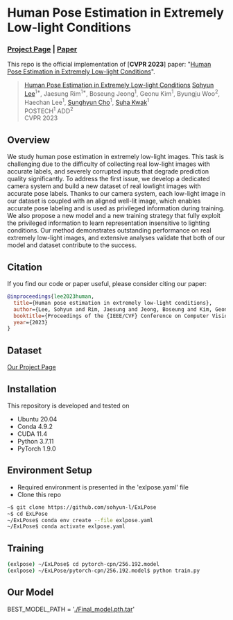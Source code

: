 # Human Pose Estimation in Extremely Low-light Conditions

### [Project Page](http://cg.postech.ac.kr/research/ExLPose/) | [Paper](https://arxiv.org/abs/2303.15410)
This repo is the official implementation of [**CVPR 2023**] paper: "[Human Pose Estimation in Extremely Low-light Conditions](https://arxiv.org/abs/2303.15410)".

> [Human Pose Estimation in Extremely Low-light Conditions]([https://arxiv.org/abs/2204.01587](https://arxiv.org/abs/2303.15410))     
> [Sohyun Lee](https://sohyun-l.github.io)<sup>1*</sup>, Jaesung Rim<sup>1*</sup>, Boseung Jeong<sup>1</sup>, Geonu Kim<sup>1</sup>, Byungju Woo<sup>2</sup>, Haechan Lee<sup>1</sup>, [Sunghyun Cho](https://www.scho.pe.kr/)<sup>1</sup>, [Suha Kwak](http://cvlab.postech.ac.kr/~suhakwak/)<sup>1</sup>\
> POSTECH<sup>1</sup> ADD<sup>2</sup>\
> CVPR 2023


## Overview
We study human pose estimation in extremely low-light images. This task is challenging due to the difficulty of collecting real low-light images with accurate labels, and severely corrupted inputs that degrade prediction quality significantly. To address the first issue, we develop a dedicated camera system and build a new dataset of real lowlight images with accurate pose labels. Thanks to our camera system, each low-light image in our dataset is coupled with an aligned well-lit image, which enables accurate pose labeling and is used as privileged information during training. We also propose a new model and a new training strategy that fully exploit the privileged information to learn representation insensitive to lighting conditions. Our method demonstrates outstanding performance on real extremely low-light images, and extensive analyses validate that both of our model and dataset contribute to the success.

## Citation
If you find our code or paper useful, please consider citing our paper:

```BibTeX
@inproceedings{lee2023human,
  title={Human pose estimation in extremely low-light conditions},
  author={Lee, Sohyun and Rim, Jaesung and Jeong, Boseung and Kim, Geonu and Woo, Byungju and Lee, Haechan and Cho, Sunghyun and Kwak, Suha},
  booktitle={Proceedings of the {IEEE/CVF} Conference on Computer Vision and Pattern Recognition (CVPR)},
  year={2023}
}
```

## Dataset
[Our Project Page](http://cg.postech.ac.kr/research/ExLPose/)

## Installation
This repository is developed and tested on

- Ubuntu 20.04
- Conda 4.9.2
- CUDA 11.4
- Python 3.7.11
- PyTorch 1.9.0

## Environment Setup
* Required environment is presented in the 'exlpose.yaml' file
* Clone this repo
```bash
~$ git clone https://github.com/sohyun-l/ExLPose
~$ cd ExLPose
~/ExLPose$ conda env create --file exlpose.yaml
~/ExLPose$ conda activate exlpose.yaml
```
## Training
```bash
(exlpose) ~/ExLPose$ cd pytorch-cpn/256.192.model
(exlpose) ~/ExLPose/pytorch-cpn/256.192.model$ python train.py
```
## Our Model
BEST_MODEL_PATH = '[./Final_model.pth.tar](https://drive.google.com/file/d/1kB9gypMxhnC2NIDk5InhrbTIIBdC9gdu/view?usp=sharing)'


